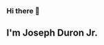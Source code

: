 ### Hi there 👋

<!--
**zenthiccc/zenthiccc** is a ✨ _special_ ✨ repository because its `README.md` (this file) appears on your GitHub profile.

Here are some ideas to get you started:

- 🔭 I’m currently working on ...
- 🌱 I’m currently learning ...
- 👯 I’m looking to collaborate on ...
- 🤔 I’m looking for help with ...
- 💬 Ask me about ...
- 📫 How to reach me: ...
- 😄 Pronouns: ...
- ⚡ Fun fact: ...
-->
## I'm Joseph Duron Jr.

<!-- insert intro stuff -->

<!-- <p align="center">
  <img width="48%" src="https://github-readme-stats.vercel.app/api?username=zenthiccc&show_icons=true&theme=tokyonight" />
  <img width="48%" src="https://github-readme-streak-stats.herokuapp.com/?user=zenthiccc&theme=tokyonight" />
</p> -->
